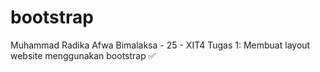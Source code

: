 # bootstrap
Muhammad Radika Afwa Bimalaksa - 25 - XIT4
Tugas 1: Membuat layout website menggunakan bootstrap ✅
